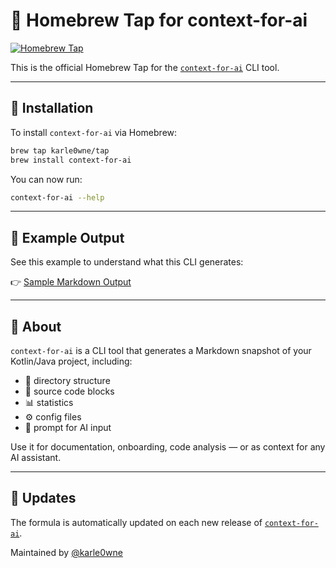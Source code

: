 # 🍺 Homebrew Tap for context-for-ai

[![Homebrew Tap](https://img.shields.io/badge/homebrew-tap-blue)](https://github.com/karle0wne/homebrew-tap)

This is the official Homebrew Tap for the [`context-for-ai`](https://github.com/karle0wne/context-for-ai) CLI tool.

---

## 🚀 Installation

To install `context-for-ai` via Homebrew:

```bash
brew tap karle0wne/tap
brew install context-for-ai
```

You can now run:

```bash
context-for-ai --help
```

---

## 📄 Example Output

See this example to understand what this CLI generates:

👉 [Sample Markdown Output](https://github.com/karle0wne/context-for-ai/blob/main/examples/sample-output.md)

---

## 🧠 About

`context-for-ai` is a CLI tool that generates a Markdown snapshot of your Kotlin/Java project, including:

- 📁 directory structure
- 📄 source code blocks
- 📊 statistics
- ⚙️ config files
- 💬 prompt for AI input

Use it for documentation, onboarding, code analysis — or as context for any AI assistant.

---

## 🔁 Updates

The formula is automatically updated on each new release of [`context-for-ai`](https://github.com/karle0wne/context-for-ai).

Maintained by [@karle0wne](https://github.com/karle0wne)

